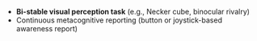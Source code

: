 * **Bi-stable visual perception task** (e.g., Necker cube, binocular rivalry)
* Continuous metacognitive reporting (button or joystick-based awareness report)